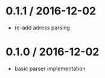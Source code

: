 
0.1.1 / 2016-12-02
==================

 * re-add adress parsing

0.1.0 / 2016-12-02
==================

 * basic parser implementation
